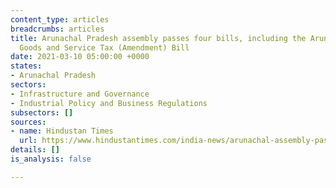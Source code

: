 ```yaml
---
content_type: articles
breadcrumbs: articles
title: Arunachal Pradesh assembly passes four bills, including the Arunachal Pradesh
  Goods and Service Tax (Amendment) Bill
date: 2021-03-10 05:00:00 +0000
states:
- Arunachal Pradesh
sectors:
- Infrastructure and Governance
- Industrial Policy and Business Regulations
subsectors: []
sources:
- name: Hindustan Times
  url: https://www.hindustantimes.com/india-news/arunachal-assembly-passes-key-bills-on-gst-regulatory-reforms-for-investors-101614868335908.html
details: []
is_analysis: false

---
```

